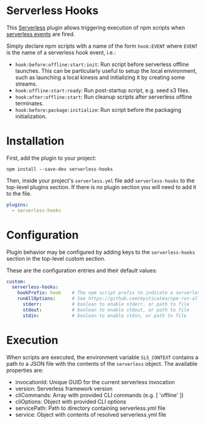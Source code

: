 # Serverless Hooks

This [Serverless](https://github.com/serverless/serverless) plugin allows
triggering execution of npm scripts when [serverless events](https://serverless.com/framework/docs/providers/tencent/guide/plugins#hooks)
are fired.

Simply declare npm scripts with a name of the form `hook:EVENT` where `EVENT` is
the name of a serverless hook event, i.e.:

* `hook:before:offline:start:init`: Run script before serverless offline launches.
  This can be particularly useful to setup the local environment, such as launching
  a local kinesis and initializing it by creating some streams.
* `hook:offline:start:ready`: Run post-startup script, e.g. seed s3 files.
* `hook:after:offline:start`: Run cleanup scripts after serverless offline terminates.
* `hook:before:package:initialize`: Run script before the packaging initialization.

# Installation

First, add the plugin to your project:

`npm install --save-dev serverless-hooks`

Then, inside your project's `serverless.yml` file add `serverless-hooks` to the top-level
plugins section.  If there is no plugin section you will need to add it to the file.

```YAML
plugins:
  - serverless-hooks
```

# Configuration

Plugin behavior may be configured by adding keys to the `serverless-hooks` section in the
top-level custom section.

These are the configuration entries and their default values:

```YAML
custom:
  serverless-hooks:
    hookPrefix: hook    # The npm script prefix to indicate a serverless hook script
    runAllOptions:      # See https://github.com/mysticatea/npm-run-all/blob/HEAD/docs/node-api.md for details
      stderr:           # boolean to enable stderr, or path to file
      stdout:           # boolean to enable stdout, or path to file
      stdin:            # boolean to enable stdin, or path to file
```

# Execution

When scripts are executed, the environment variable `SLS_CONTEXT` contains a path to
a JSON file with the contents of the `serverless` object. The available properties are:

* invocationId: Unique GUID for the current serverless invocation
* version: Serverless framework version
* cliCommands: Array with provided CLI commands (e.g. [ 'offline' ])
* cliOptions: Object with provided CLI options
* servicePath: Path to directory containing serverless.yml file
* service: Object with contents of resolved serverless.yml file
